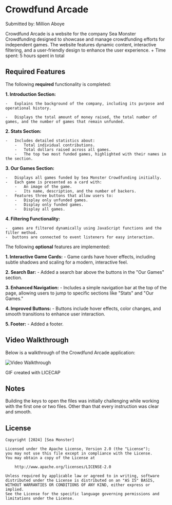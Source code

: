 # Crowdfund Arcade

Submitted by: Million Aboye

Crowdfund Arcade is a website for the company Sea Monster Crowdfunding designed to showcase and manage crowdfunding efforts for independent games. The website features dynamic content, interactive filtering, and a user-friendly design to enhance the user experience.
+
Time spent: 5 hours spent in total

## Required Features

The following **required** functionality is completed:

**1. Introduction Section:**

    -   Explains the background of the company, including its purpose and operational history.

    -   Displays the total amount of money raised, the total number of games, and the number of games that remain unfunded.

**2. Stats Section:**

    -   Includes detailed statistics about:
        -   Total individual contributions.
        -   Total dollars raised across all games.
        -   The top two most funded games, highlighted with their names in the section.

**3. Our Games Section:**

    -   Displays all games funded by Sea Monster Crowdfunding initially.
    -   Each game is presented as a card with:
        -   An image of the game.
        -   Its name, description, and the number of backers.
    -   Features three buttons that allow users to:
        -   Display only unfunded games.
        -   Display only funded games.
        -   Display all games.
**4.  Filtering Functionality:**

    -  games are filtered dynamically using JavaScript functions and the filter method.
    -  buttons are connected to event listeners for easy interaction.

The following **optional** features are implemented:

**1. Interactive Game Cards:**
    -   Game cards have hover effects, including subtle shadows and scaling for a modern, interactive feel.
    
**2.  Search Bar:**
    -   Added a search bar above the buttons in the "Our Games" section.

**3.  Enhanced Navigation:**
    -   Includes a simple navigation bar at the top of the page, allowing users to jump to specific sections like "Stats" and "Our Games."

**4.  Improved Buttons:**
    -   Buttons include hover effects, color changes, and smooth transitions to enhance user interaction.

**5.  Footer:**
    -   Added a footer.



## Video Walkthrough


Below is a walkthrough of the Crowdfund Arcade application:

<img src='Pre-work_walk through.gif' title='Video Walkthrough' width='' alt='Video Walkthrough' />





GIF created with LICECAP
## Notes

Building the keys to open the files was initially challenging while working with the first one or two files. Other than that every instruction was clear and smooth.


## License

    Copyright [2024] [Sea Monster]

    Licensed under the Apache License, Version 2.0 (the "License");
    you may not use this file except in compliance with the License.
    You may obtain a copy of the License at

        http://www.apache.org/licenses/LICENSE-2.0

    Unless required by applicable law or agreed to in writing, software
    distributed under the License is distributed on an "AS IS" BASIS,
    WITHOUT WARRANTIES OR CONDITIONS OF ANY KIND, either express or implied.
    See the License for the specific language governing permissions and
    limitations under the License.
